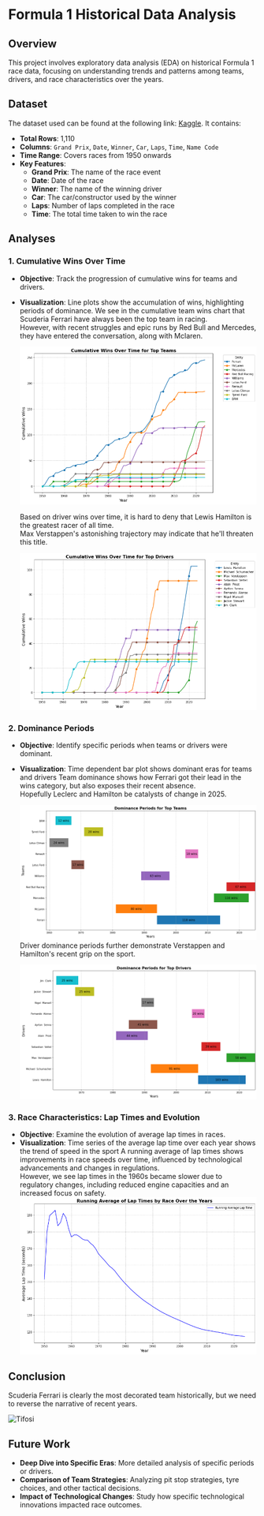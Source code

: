 # Formula 1 Historical Data Analysis

## Overview
This project involves exploratory data analysis (EDA) on historical Formula 1 race data, focusing on understanding trends and patterns among teams, drivers, and race characteristics over the years. 

## Dataset
The dataset used can be found at the following link: [Kaggle](https://www.kaggle.com/datasets/lakshayjain611/f1-races-results-dataset-1950-to-2024/data).
It contains: 
- **Total Rows**: 1,110
- **Columns**: `Grand Prix`, `Date`, `Winner`, `Car`, `Laps`, `Time`, `Name Code`
- **Time Range**: Covers races from 1950 onwards
- **Key Features**:
  - **Grand Prix**: The name of the race event
  - **Date**: Date of the race
  - **Winner**: The name of the winning driver
  - **Car**: The car/constructor used by the winner
  - **Laps**: Number of laps completed in the race
  - **Time**: The total time taken to win the race

## Analyses

### 1. Cumulative Wins Over Time
- **Objective**: Track the progression of cumulative wins for teams and drivers.
- **Visualization**: Line plots show the accumulation of wins, highlighting periods of dominance.
  We see in the cumulative team wins chart that Scuderia Ferrari have always been the top team in racing.<br>
  However, with recent struggles and epic runs by Red Bull and Mercedes, they have entered the conversation, along with Mclaren.<br>
  
  ![Cumulative Team Wins](charts/cum_teams.png)

  Based on driver wins over time, it is hard to deny that Lewis Hamilton is the greatest racer of all time.<br>
  Max Verstappen's astonishing trajectory may indicate that he'll threaten this title.<br>
  
  ![Cumulative Driver Wins](charts/cum_drivers.png)

### 2. Dominance Periods
- **Objective**: Identify specific periods when teams or drivers were dominant.
- **Visualization**: Time dependent bar plot shows dominant eras for teams and drivers
  Team dominance shows how Ferrari got their lead in the wins category, but also exposes their recent absence.<br>
  Hopefully Leclerc and Hamilton be catalysts of change in 2025.<br>
  
  ![Dominant Teams](charts/dom_teams.png)
  Driver dominance periods further demonstrate Verstappen and Hamilton's recent grip on the sport.<br>
  
  ![Dominant Drivers](charts/dom_drivers.png)

### 3. Race Characteristics: Lap Times and Evolution
- **Objective**: Examine the evolution of average lap times in races.
- **Visualization**: Time series of the average lap time over each year shows the trend of speed in the sport
  A running average of lap times shows improvements in race speeds over time, influenced by technological advancements and changes in regulations.<br>
  However, we see lap times in the 1960s became slower due to regulatory changes, including reduced engine capacities and an increased focus on safety.<br>
  ![Speed](charts/lap_avg.png)

## Conclusion
Scuderia Ferrari is clearly the most decorated team historically, but we need to reverse the narrative of recent years.<br>

  ![Tifosi](charts/tifosi.png)

## Future Work
- **Deep Dive into Specific Eras**: More detailed analysis of specific periods or drivers.
- **Comparison of Team Strategies**: Analyzing pit stop strategies, tyre choices, and other tactical decisions.
- **Impact of Technological Changes**: Study how specific technological innovations impacted race outcomes.
